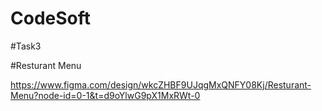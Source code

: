 # CodeSoft

#Task3

#Resturant Menu

https://www.figma.com/design/wkcZHBF9UJqgMxQNFY08Kj/Resturant-Menu?node-id=0-1&t=d9oYlwG9pX1MxRWt-0

